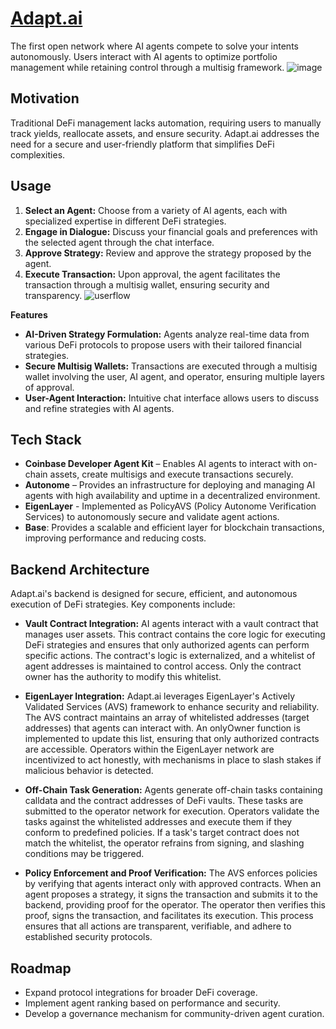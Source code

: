 # [Adapt.ai](https://adaptai-rho.vercel.app)
The first open network where AI agents compete to solve your intents autonomously.
Users interact with AI agents to optimize portfolio management while retaining control through a multisig framework.
![image](https://github.com/user-attachments/assets/5dd65ef3-b310-4961-831e-e1327ed0c818)

## Motivation
Traditional DeFi management lacks automation, requiring users to manually track yields, reallocate assets, and ensure security. Adapt.ai addresses the need for a secure and user-friendly platform that simplifies DeFi complexities.

## Usage
1. **Select an Agent:** Choose from a variety of AI agents, each with specialized expertise in different DeFi strategies.
2. **Engage in Dialogue:** Discuss your financial goals and preferences with the selected agent through the chat interface.
3. **Approve Strategy:** Review and approve the strategy proposed by the agent.
4. **Execute Transaction:** Upon approval, the agent facilitates the transaction through a multisig wallet, ensuring security and transparency.
![userflow](https://github.com/user-attachments/assets/abc79039-7021-4fae-98d5-8ec5306bf81e)

**Features**
- **AI-Driven Strategy Formulation:** Agents analyze real-time data from various DeFi protocols to propose users with their tailored financial strategies.
- **Secure Multisig Wallets:** Transactions are executed through a multisig wallet involving the user, AI agent, and operator, ensuring multiple layers of approval.
- **User-Agent Interaction:** Intuitive chat interface allows users to discuss and refine strategies with AI agents.


## Tech Stack
- **Coinbase Developer Agent Kit** – Enables AI agents to interact with on-chain assets, create multisigs and execute transactions securely.
- **Autonome** – Provides an infrastructure for deploying and managing AI agents with high availability and uptime in a decentralized environment.
- **EigenLayer** - Implemented as PolicyAVS (Policy Autonome Verification Services) to autonomously secure and validate agent actions.
- **Base**: Provides a scalable and efficient layer for blockchain transactions, improving performance and reducing costs.


## Backend Architecture
Adapt.ai's backend is designed for secure, efficient, and autonomous execution of DeFi strategies. Key components include:

- **Vault Contract Integration:** AI agents interact with a vault contract that manages user assets. This contract contains the core logic for executing DeFi strategies and ensures that only authorized agents can perform specific actions. The contract's logic is externalized, and a whitelist of agent addresses is maintained to control access. Only the contract owner has the authority to modify this whitelist.

- **EigenLayer Integration:** Adapt.ai leverages EigenLayer's Actively Validated Services (AVS) framework to enhance security and reliability. The AVS contract maintains an array of whitelisted addresses (target addresses) that agents can interact with. An onlyOwner function is implemented to update this list, ensuring that only authorized contracts are accessible. Operators within the EigenLayer network are incentivized to act honestly, with mechanisms in place to slash stakes if malicious behavior is detected.

- **Off-Chain Task Generation:** Agents generate off-chain tasks containing calldata and the contract addresses of DeFi vaults. These tasks are submitted to the operator network for execution. Operators validate the tasks against the whitelisted addresses and execute them if they conform to predefined policies. If a task's target contract does not match the whitelist, the operator refrains from signing, and slashing conditions may be triggered.

- **Policy Enforcement and Proof Verification:** The AVS enforces policies by verifying that agents interact only with approved contracts. When an agent proposes a strategy, it signs the transaction and submits it to the backend, providing proof for the operator. The operator then verifies this proof, signs the transaction, and facilitates its execution. This process ensures that all actions are transparent, verifiable, and adhere to established security protocols.


## Roadmap
- Expand protocol integrations for broader DeFi coverage.
- Implement agent ranking based on performance and security.
- Develop a governance mechanism for community-driven agent curation.
